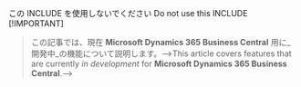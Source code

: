 <span data-ttu-id="8c2c2-101">この INCLUDE を使用しないでください <!--></span><span class="sxs-lookup"><span data-stu-id="8c2c2-101">Do not use this INCLUDE <!--></span></span> [!IMPORTANT]
> <span data-ttu-id="8c2c2-102">この記事では、現在 **Microsoft Dynamics 365 Business Central** 用に_開発中_の機能について説明します。--></span><span class="sxs-lookup"><span data-stu-id="8c2c2-102">This article covers features that are currently _in development_ for **Microsoft Dynamics 365 Business Central**.--></span></span>
